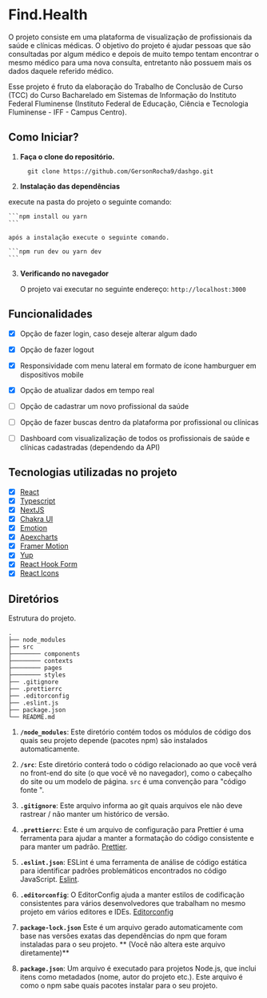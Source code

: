 # Find.Health

O projeto consiste em uma plataforma de visualização de profissionais da saúde e clínicas médicas. O objetivo do projeto é ajudar pessoas que são consultadas por algum médico e depois de muito tempo tentam encontrar o mesmo médico para uma nova consulta, entretanto não possuem mais os dados daquele referido médico.

Esse projeto é fruto da elaboração do Trabalho de Conclusão de Curso (TCC) do Curso Bacharelado em Sistemas de Informação do Instituto Federal Fluminense (Instituto Federal de Educação, Ciência e Tecnologia Fluminense - IFF - Campus Centro).

## Como Iniciar?

1.  **Faça o clone do repositório.**

    ```
      git clone https://github.com/GersonRocha9/dashgo.git
    ```

2.  **Instalação das dependências**

   execute na pasta do projeto o seguinte comando:

    ```npm install ou yarn
    ```

    após a instalação execute o seguinte comando.

    ```npm run dev ou yarn dev
    ```

3.  **Verificando no navegador**

    O projeto vai executar no seguinte endereço: `http://localhost:3000`

## Funcionalidades
 - [x] Opção de fazer login, caso deseje alterar algum dado
 - [x] Opção de fazer logout
 - [x] Responsividade com menu lateral em formato de ícone hamburguer em dispositivos mobile
 - [x] Opção de atualizar dados em tempo real
 - [ ] Opção de cadastrar um novo profissional da saúde
 - [ ] Opção de fazer buscas dentro da plataforma por profissional ou clínicas
 - [ ] Dashboard com visualizalização de todos os profissionais de saúde e clínicas cadastradas (dependendo da API)


## Tecnologias utilizadas no projeto

 - [x] [React](https://pt-br.reactjs.org/)
 - [x] [Typescript](https://pt-br.reactjs.org/)
 - [x] [NextJS](https://nextjs.org/)
 - [x] [Chakra UI](https://chakra-ui.com/)
 - [x] [Emotion](https://emotion.sh/docs/styled)
 - [x] [Apexcharts](https://apexcharts.com/)
 - [x] [Framer Motion](https://www.framer.com/motion/)
 - [x] [Yup](https://github.com/jquense/yupp)
 - [x] [React Hook Form](https://react-hook-form.com/)
 - [x] [React Icons](https://react-icons.github.io/react-icons/)

## Diretórios

Estrutura do projeto.

    .
    ├── node_modules
    ├── src
    ├──────── components
    ├──────── contexts
    ├──────── pages
    ├──────── styles
    ├── .gitignore
    ├── .prettierrc
    ├── .editorconfig
    ├── .eslint.js
    ├── package.json
    └── README.md

1.  **`/node_modules`**: Este diretório contém todos os módulos de código dos quais seu projeto depende (pacotes npm) são instalados automaticamente.

2.  **`/src`**: Este diretório conterá todo o código relacionado ao que você verá no front-end do site (o que você vê no navegador), como o cabeçalho do site ou um modelo de página. `src` é uma convenção para "código fonte ".

3.  **`.gitignore`**: Este arquivo informa ao git quais arquivos ele não deve rastrear / não manter um histórico de versão.

4.  **`.prettierrc`**: Este é um arquivo de configuração para Prettier é uma ferramenta para ajudar a manter a formatação do código consistente e para manter um padrão. [Prettier](https://prettier.io/).

5.  **`.eslint.json`**: ESLint é uma ferramenta de análise de código estática para identificar padrões problemáticos encontrados no código JavaScript. [Eslint](https://eslint.org/).

6.  **`.editorconfig`**: O EditorConfig ajuda a manter estilos de codificação consistentes para vários desenvolvedores que trabalham no mesmo projeto em vários editores e IDEs. [Editorconfig](https://editorconfig.org/)

7. **`package-lock.json`** Este é um arquivo gerado automaticamente com base nas versões exatas das dependências do npm que foram instaladas para o seu projeto. ** (Você não altera este arquivo diretamente)**

8. **`package.json`**: Um arquivo é executado para projetos Node.js, que inclui itens como metadados (nome, autor do projeto etc.). Este arquivo é como o npm sabe quais pacotes instalar para o seu projeto.
